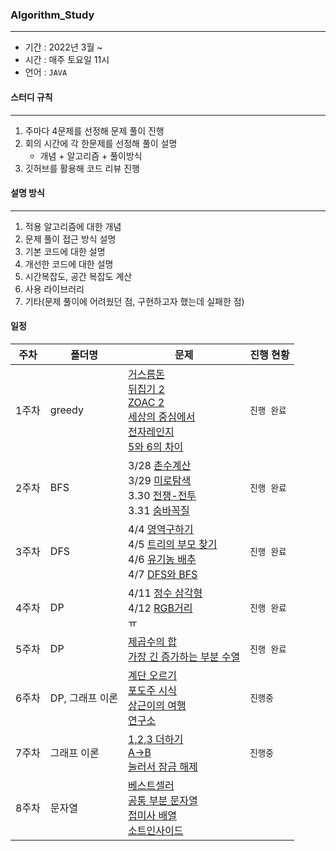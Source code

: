 ### Algorithm_Study

------

- 기간 : 2022년 3월 ~
- 시간 : 매주 토요일 11시
- 언어 : `JAVA`



#### 스터디 규칙

------

1. 주마다 4문제를 선정해 문제 풀이 진행
2. 회의 시간에 각 한문제를 선정해 풀이 설명
   - 개념 + 알고리즘 + 풀이방식
3. 깃허브를 활용해 코드 리뷰 진행



#### 설명 방식

------

1. 적용 알고리즘에 대한 개념
2. 문제 풀이 접근 방식 설명
3. 기본 코드에 대한 설명
4. 개선한 코드에 대한 설명
5. 시간복잡도, 공간 복잡도 계산
6. 사용 라이브러리
7. 기타(문제 풀이에 어려웠던 점, 구현하고자 했는데 실패한 점)



#### 일정

| 주차  | 폴더명          | 문제                                                         | 진행 현황   |
| ----- | --------------- | ------------------------------------------------------------ | ----------- |
| 1주차 | greedy          | [거스름돈](https://www.acmicpc.net/problem/5585)<br />[뒤집기 2](https://www.acmicpc.net/problem/1455)<br />[ZOAC 2](https://www.acmicpc.net/problem/18238)<br />[세상의 중심에서](https://www.acmicpc.net/problem/2389)<br />[전자레인지](https://www.acmicpc.net/problem/10162)<br />[5와 6의 차이](https://www.acmicpc.net/problem/2864) | `진행 완료` |
| 2주차 | BFS             | 3/28 [촌수계산](https://www.acmicpc.net/problem/2644)<br />3/29 [미로탐색](https://www.acmicpc.net/problem/2178)<br />3.30 [전쟁-전투](https://www.acmicpc.net/problem/1303)<br />3.31 [숨바꼭질](https://www.acmicpc.net/problem/1697) | `진행 완료` |
| 3주차 | DFS             | 4/4 [영역구하기](https://www.acmicpc.net/problem/2583)<br />4/5 [트리의 부모 찾기](https://www.acmicpc.net/problem/11725)<br />4/6 [유기농 배추](https://www.acmicpc.net/problem/1012)<br />4/7 [DFS와 BFS](https://www.acmicpc.net/problem/1260) | `진행 완료` |
| 4주차 | DP              | 4/11 [정수 삼각형](https://www.acmicpc.net/problem/1932)<br />4/12 [RGB거리](https://www.acmicpc.net/problem/1149)<br />ㅠ | `진행 완료` |
| 5주차 | DP              | [제곱수의 합](https://www.acmicpc.net/problem/1699)<br /> [가장 긴 증가하는 부분 수열](https://www.acmicpc.net/problem/11053) | `진행 완료` |
| 6주차 | DP, 그래프 이론 | [계단 오르기](https://www.acmicpc.net/problem/2579)<br />[포도주 시식](https://www.acmicpc.net/problem/2156)<br />[상근이의 여행](https://www.acmicpc.net/problem/9372)<br />[연구소](https://www.acmicpc.net/problem/14502) | `진행중`    |
| 7주차 | 그래프 이론     | [1,2,3 더하기](https://www.acmicpc.net/problem/9095)<br />[A→B](https://www.acmicpc.net/problem/16953)<br />[눌러서 잠금 해제](https://www.acmicpc.net/problem/2723) | `진행중`    |
| 8주차 | 문자열          | [베스트셀러](https://www.acmicpc.net/problem/1302)<br />[공통 부분 문자열](https://www.acmicpc.net/problem/5582)<br />[접미사 배열](https://www.acmicpc.net/problem/11656)<br />[소트인사이드](https://www.acmicpc.net/problem/1427) |             |

